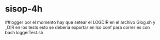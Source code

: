 # sisop-4h

##logger
por el momento hay que setear el LOGDIR en el archivo Glog.sh y _DIR en los tests
esto se deberia exportar en lso conf
para correr es con bash loggerTest.sh
